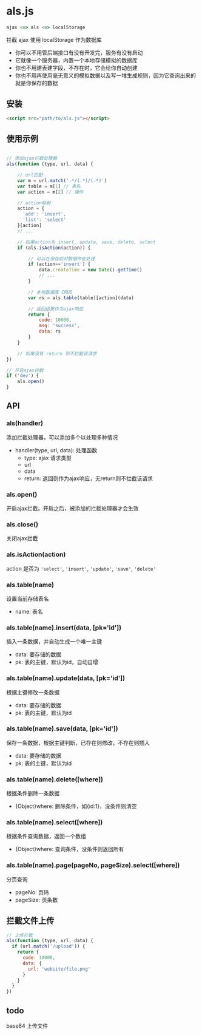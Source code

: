 # als.js

```javascript
ajax <=> als <=> localStorage
```

拦截 ajax 使用 localStorage 作为数据库  

* 你可以不用管后端接口有没有开发完，服务有没有启动  
* 它就像一个服务器，内置一个本地存储模拟的数据库  
* 你也不用建表建字段，不存在时，它会给你自动创建
* 你也不用再使用毫无意义的模拟数据以及写一堆生成规则，因为它查询出来的就是你保存的数据


## 安装
```html
<script src="path/to/als.js"></script>
```

## 使用示例

```javascript

// 添加ajax拦截处理器
als(function (type, url, data) {

    // url匹配
    var m = url.match('.*/(.*)/(.*)')
    var table = m[1] // 表名
    var action = m[2] // 操作

    // action映射
    action = {
      'add': 'insert',
      'list': 'select'
    }[action]
    // ...

    // 如果action为 insert, update, save, delete, select
    if (als.isAction(action)) {

        // 可以在保存前对数据作些处理
        if (action=='insert') {
            data.createTime = new Date().getTime()
            // ...
        }

        // 本地数据库 CRUD
        var rs = als.table(table)[action](data)

        // 返回结果作为ajax响应
        return {
            code: 10000,
            msg: 'success',
            data: rs
        }
    }

    // 如果没有 return 则不拦截该请求
})

// 开启ajax拦截
if ('dev') {
    als.open()
}
```

## API

### als(handler)
添加拦截处理器，可以添加多个以处理多种情况
* handler(type, url, data): 处理函数
  * type: ajax 请求类型
  * url
  * data
  * return: 返回则作为ajax响应，无return则不拦截该请求

### als.open()
开启ajax拦截。开启之后，被添加的拦截处理器才会生效

### als.close()
关闭ajax拦截

### als.isAction(action)
action 是否为 `'select'`, `'insert'`, `'update'`, `'save'`, `'delete'`

### als.table(name)
设置当前存储表名
* name: 表名

### als.table(name).insert(data, [pk='id'])
插入一条数据，并自动生成一个唯一主键
* data: 要存储的数据
* pk: 表的主键，默认为id，自动自增

### als.table(name).update(data, [pk='id'])
根据主键修改一条数据
* data: 要存储的数据
* pk: 表的主键，默认为id

### als.table(name).save(data, [pk='id'])
保存一条数据，根据主键判断，已存在则修改，不存在则插入
* data: 要存储的数据
* pk: 表的主键，默认为id

### als.table(name).delete([where])
根据条件删除一条数据
* {Object}where: 删除条件，如{id:1}，没条件则清空

### als.table(name).select([where])
根据条件查询数据，返回一个数组
* {Object}where: 查询条件，没条件则返回所有

### als.table(name).page(pageNo, pageSize).select([where])
分页查询
* pageNo: 页码
* pageSize: 页条数


## 拦截文件上传
```javascript
// 上传拦截
als(function (type, url, data) {
  if (url.match('/upload')) {
    return {
      code: 10000,
      data: {
        url: 'website/file.png'
      }
    }
  }
})
```

## todo
base64 上传文件
